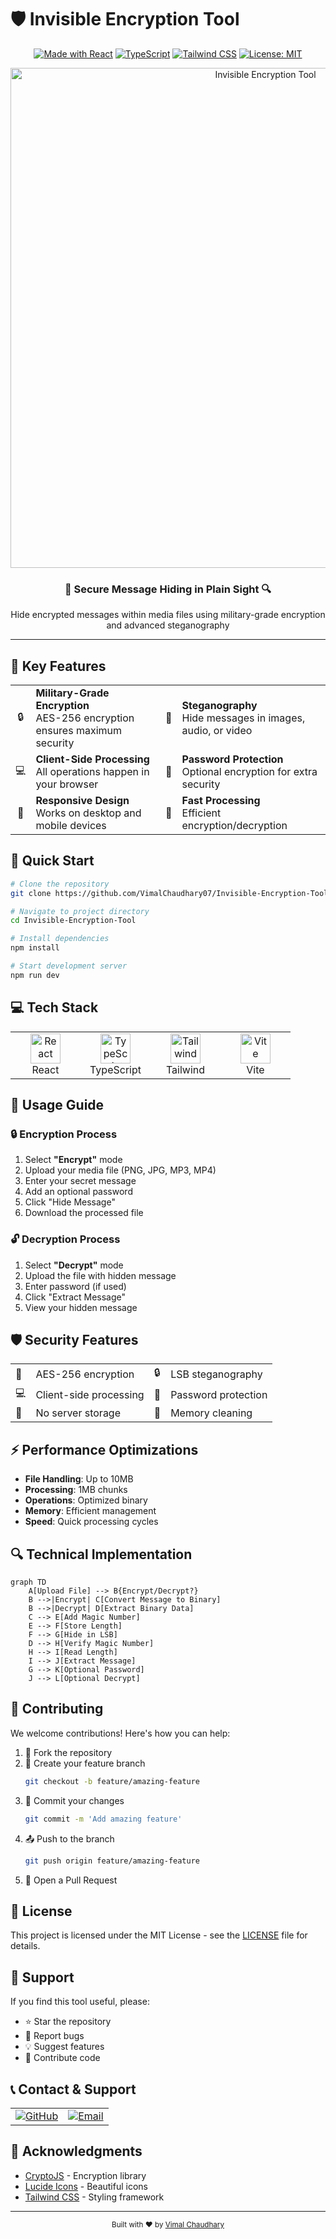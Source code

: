 # 🛡️ Invisible Encryption Tool

<div align="center">
  
  [![Made with React](https://img.shields.io/badge/Made_with-React-61DAFB.svg?style=flat-square&logo=react)](https://reactjs.org)
  [![TypeScript](https://img.shields.io/badge/TypeScript-Ready-blue.svg?style=flat-square&logo=typescript)](https://www.typescriptlang.org)
  [![Tailwind CSS](https://img.shields.io/badge/Tailwind_CSS-Styled-38B2AC.svg?style=flat-square&logo=tailwind-css)](https://tailwindcss.com)
  [![License: MIT](https://img.shields.io/badge/License-MIT-yellow.svg?style=flat-square)](https://opensource.org/licenses/MIT)

  <p align="center">
    <img src="https://images.unsplash.com/photo-1557683311-eac922347aa1?q=80&w=2900" alt="Invisible Encryption Tool" width="800" />
  </p>

  <h3>🔐 Secure Message Hiding in Plain Sight 🔍</h3>
  <p>Hide encrypted messages within media files using military-grade encryption and advanced steganography</p>

</div>

---

## 🌟 Key Features

<table>
  <tr>
    <td align="center">🔒</td>
    <td><strong>Military-Grade Encryption</strong><br/>AES-256 encryption ensures maximum security</td>
    <td align="center">🎯</td>
    <td><strong>Steganography</strong><br/>Hide messages in images, audio, or video</td>
  </tr>
  <tr>
    <td align="center">💻</td>
    <td><strong>Client-Side Processing</strong><br/>All operations happen in your browser</td>
    <td align="center">🔑</td>
    <td><strong>Password Protection</strong><br/>Optional encryption for extra security</td>
  </tr>
  <tr>
    <td align="center">📱</td>
    <td><strong>Responsive Design</strong><br/>Works on desktop and mobile devices</td>
    <td align="center">🚀</td>
    <td><strong>Fast Processing</strong><br/>Efficient encryption/decryption</td>
  </tr>
</table>

## 🚀 Quick Start

```bash
# Clone the repository
git clone https://github.com/VimalChaudhary07/Invisible-Encryption-Tool

# Navigate to project directory
cd Invisible-Encryption-Tool

# Install dependencies
npm install

# Start development server
npm run dev
```

## 💻 Tech Stack

<table>
  <tr>
    <td align="center" width="96">
      <img src="https://skillicons.dev/icons?i=react" width="48" height="48" alt="React" />
      <br>React
    </td>
    <td align="center" width="96">
      <img src="https://skillicons.dev/icons?i=ts" width="48" height="48" alt="TypeScript" />
      <br>TypeScript
    </td>
    <td align="center" width="96">
      <img src="https://skillicons.dev/icons?i=tailwind" width="48" height="48" alt="Tailwind" />
      <br>Tailwind
    </td>
    <td align="center" width="96">
      <img src="https://skillicons.dev/icons?i=vite" width="48" height="48" alt="Vite" />
      <br>Vite
    </td>
  </tr>
</table>

## 📖 Usage Guide

### 🔒 Encryption Process

1. Select **"Encrypt"** mode
2. Upload your media file (PNG, JPG, MP3, MP4)
3. Enter your secret message
4. Add an optional password
5. Click "Hide Message"
6. Download the processed file

### 🔓 Decryption Process

1. Select **"Decrypt"** mode
2. Upload the file with hidden message
3. Enter password (if used)
4. Click "Extract Message"
5. View your hidden message

## 🛡️ Security Features

<table>
  <tr>
    <td>🔐</td>
    <td>AES-256 encryption</td>
    <td>🔒</td>
    <td>LSB steganography</td>
  </tr>
  <tr>
    <td>💻</td>
    <td>Client-side processing</td>
    <td>🔑</td>
    <td>Password protection</td>
  </tr>
  <tr>
    <td>🚫</td>
    <td>No server storage</td>
    <td>🧹</td>
    <td>Memory cleaning</td>
  </tr>
</table>

## ⚡ Performance Optimizations

- **File Handling**: Up to 10MB
- **Processing**: 1MB chunks
- **Operations**: Optimized binary
- **Memory**: Efficient management
- **Speed**: Quick processing cycles

## 🔍 Technical Implementation

```mermaid
graph TD
    A[Upload File] --> B{Encrypt/Decrypt?}
    B -->|Encrypt| C[Convert Message to Binary]
    B -->|Decrypt| D[Extract Binary Data]
    C --> E[Add Magic Number]
    E --> F[Store Length]
    F --> G[Hide in LSB]
    D --> H[Verify Magic Number]
    H --> I[Read Length]
    I --> J[Extract Message]
    G --> K[Optional Password]
    J --> L[Optional Decrypt]
```

## 🤝 Contributing

We welcome contributions! Here's how you can help:

1. 🍴 Fork the repository
2. 🌿 Create your feature branch
   ```bash
   git checkout -b feature/amazing-feature
   ```
3. 💾 Commit your changes
   ```bash
   git commit -m 'Add amazing feature'
   ```
4. 📤 Push to the branch
   ```bash
   git push origin feature/amazing-feature
   ```
5. 🔄 Open a Pull Request

## 📜 License

This project is licensed under the MIT License - see the [LICENSE](LICENSE) file for details.

## 🌟 Support

If you find this tool useful, please:

- ⭐ Star the repository
- 🐛 Report bugs
- 💡 Suggest features
- 🤝 Contribute code

## 📞 Contact & Support

<table>
  <tr>
    <td>
      <a href="https://github.com/VimalChaudhary07">
        <img src="https://img.shields.io/badge/GitHub-Follow-181717?style=for-the-badge&logo=github" alt="GitHub" />
      </a>
    </td>
    <td>
      <a href="mailto:">
        <img src="https://img.shields.io/badge/Email-Contact-EA4335?style=for-the-badge&logo=gmail" alt="Email" />
      </a>
    </td>
  </tr>
</table>

## 🙏 Acknowledgments

- [CryptoJS](https://github.com/brix/crypto-js) - Encryption library
- [Lucide Icons](https://lucide.dev) - Beautiful icons
- [Tailwind CSS](https://tailwindcss.com) - Styling framework

---

<div align="center">
  <sub>Built with ❤️ by <a href="https://github.com/VimalChaudhary07">Vimal Chaudhary</a></sub>
</div>
